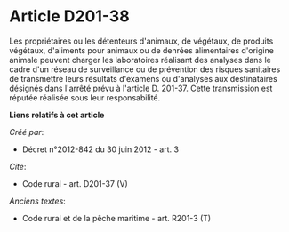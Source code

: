 # Article D201-38

Les propriétaires ou les détenteurs d'animaux, de végétaux, de produits végétaux, d'aliments pour animaux ou de denrées
alimentaires d'origine animale peuvent charger les laboratoires réalisant des analyses dans le cadre d'un réseau de
surveillance ou de prévention des risques sanitaires de transmettre leurs résultats d'examens ou d'analyses aux destinataires
désignés dans l'arrêté prévu à l'article D. 201-37. Cette transmission est réputée réalisée sous leur responsabilité.

**Liens relatifs à cet article**

_Créé par_:

  - Décret n°2012-842 du 30 juin 2012 - art. 3

_Cite_:

  - Code rural - art. D201-37 (V)

_Anciens textes_:

  - Code rural et de la pêche maritime - art. R201-3 (T)
